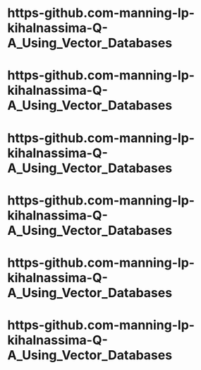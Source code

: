 # https-github.com-manning-lp-kihalnassima-Q-A_Using_Vector_Databases
# https-github.com-manning-lp-kihalnassima-Q-A_Using_Vector_Databases
# https-github.com-manning-lp-kihalnassima-Q-A_Using_Vector_Databases
# https-github.com-manning-lp-kihalnassima-Q-A_Using_Vector_Databases
# https-github.com-manning-lp-kihalnassima-Q-A_Using_Vector_Databases
# https-github.com-manning-lp-kihalnassima-Q-A_Using_Vector_Databases
